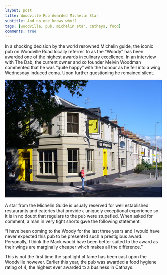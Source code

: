 ```yaml
---
layout: post
title: Woodville Pub Awarded Michelin Star
subtitle: And no one knows why!?
tags: [woodville, pub, michelin star, cathays, food]
comments: true
---
```


In a shocking decision by the world renowned Michelin guide, the iconic pub on Woodville Road locally referred to as the “Woody” has been awarded one of the highest awards in culinary excellence. In an interview with The Dab, the current owner and co founder Melvin Woodman commented that he was “quite happy” with the honour as he fell into a wing Wednesday induced coma. Upon further questioning he remained silent.

![Woodville pub](/img/woody.jpg)

A star from the Michelin Guide is usually reserved for well established restaurants and eateries that provide a uniquely exceptional experience so it is in no doubt that regulars to the pub were stupefied. When asked for comment, a man in very tight shorts gave the following statement:

“I have been coming to the Woody for the last three years and I would have never expected this pub to be presented such a prestigious award. Personally, I think the Mack would have been better suited to the award as their wings are marginally cheaper which makes all the difference.”

This is not the first time the spotlight of fame has been cast upon the Woodville however. Earlier this year, the pub was awarded a food hygiene rating of 4, the highest ever awarded to a business in Cathays.
